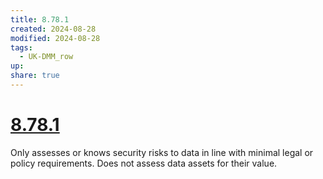 ```yaml
---
title: 8.78.1
created: 2024-08-28
modified: 2024-08-28
tags:
  - UK-DMM_row
up: 
share: true
---
```

# [8.78.1](8.78.1.md)

Only assesses or knows security risks to data in line with minimal legal or policy requirements. Does not assess data assets for their value.

